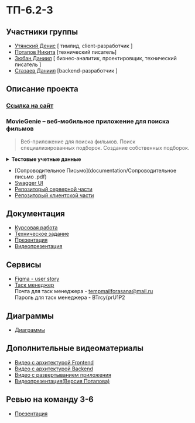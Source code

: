 # ТП-6.2-3
## Участники группы

* [Утянский Денис](https://github.com/Utyasnkiy) [ тимлид, client-разработчик ]
* [Потапов Никита](https://github.com/Nikita-hubn) [технический писатель] 
* [Зюбан Даниил](https://github.com/Danchik5z) [ бизнес-аналитик, проектировщик, технический писатель ]
* [Стазаев Даниил](https://github.com/deeeesp) [backend-разработчик ]



## Описание проекта

### [Ссылка на сайт](https://movie-genie-131a7.web.app/#/films)

### MovieGenie – веб-мобильное приложение для поиска фильмов
> Веб-приложение для поиска фильмов. Поиск специализированных подборок. Создание собственных подборок.
<details>
    <summary><strong>Тестовые учетные данные</strong></summary>
    <table style="border: none">
        <tr><th>Роль</th><th>Логин</th><th>Пароль</th></tr>
        <tr><td>Администратор</td><td>administrator</td><td>administrator</td></tr>
	<tr><td>Пользователь</td><td>username</td><td>password</td></tr>
    </table>
</details>

- [Сопроводительное Письмо](documentation/Сопроводительное письмо .pdf)
- [Swagger UI](https://backend-deeeesp.cloud.okteto.net/swagger-ui/index.html#/)
- [Репозиторый серверной части](https://github.com/deeeesp/movie)
- [Репозиторый клиентской части](https://github.com/Utyasnkiy/movie_genie_front)

## Документация
- [Курсовая работа](documentation/КурсовойТП1.pdf)
- [Техническое задание](documentation/TS.pdf)
- [Презентация](documentation/Presentation.pdf)
- [Видеопрезентация](https://www.youtube.com/watch?v=tHVh34OLnEA&ab_channel=%D0%9D%D0%B8%D0%BA%D0%B8%D1%82%D0%B0%D0%9F%D0%BE%D1%82%D0%B0%D0%BF%D0%BE%D0%B2)

## Сервисы
* [Figma - user story](https://www.figma.com/file/nyQiM9eIQtUwxejK297c6k/user_story?node-id=0%3A1&t=AlMuVduIKMAJziPT-1)
* [Таск менеджер](https://app.asana.com/0/1205514818234132/1205514884174881)  
 Почта для таск менеджера - tempmailforasana@mail.ru  
 Пароль для таск менеджера - BTrcy(prU1P2  

## Диаграммы
- [Диаграммы](documentation/diagrams)


## Дополнительные видеоматериалы
- [Видео с архитектурой Frontend](https://www.youtube.com/watch?v=K0BkC8RBmCw)
- [Видео с архитектурой Backend](https://youtu.be/9iz9zGZoy6U)
- [Видео с развертыванием приложения](https://www.youtube.com/watch?v=sLbqJmd39GQ)
- [Видеопрезентация(Версия Потапова)](https://www.youtube.com/watch?v=L6bUvsSIMbM&ab_channel=%D0%9D%D0%B8%D0%BA%D0%B8%D1%82%D0%B0%D0%9F%D0%BE%D1%82%D0%B0%D0%BF%D0%BE%D0%B2)

## Ревью на команду 3-6
- [Презентация](documentation/review.pdf)


